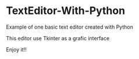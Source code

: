 # TextEditor-With-Python
Example of one basic text editor created with Python

This editor use Tkinter as a grafic interface

Enjoy it!!
